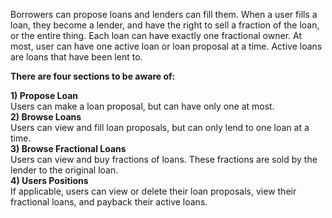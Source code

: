 Borrowers can propose loans and lenders can fill them. When a user fills a loan, they become a lender, and have the right to sell a fraction of the loan, or the entire thing. Each loan can have exactly one fractional owner. At most, user can have one active loan or loan proposal at a time. Active loans are loans that have been lent to.  

**There are four sections to be aware of:**

 **1) Propose Loan**<br>
 Users can make a loan proposal, but can have only one at most.<br>
 **2) Browse Loans**  <br>
 Users can view and fill loan proposals, but can only lend to one loan at a time.<br> 
 **3) Browse Fractional Loans** <br>
 Users can view and buy fractions of loans. These fractions are sold by the lender to the original loan.<br> 
 **4) Users Positions** <br>
 If applicable, users can view or delete their loan proposals, view their fractional loans, and payback their active loans.<br> 
  
